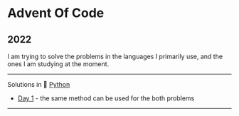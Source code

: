 # Advent Of Code

## 2022
I am trying to solve the problems in the languages I primarily use, and the ones I am studying at the moment.

---
Solutions in
🐍 [Python](2022/Python)
+ [Day 1](2022/Python/01) - the same method can be used for the both problems
---

